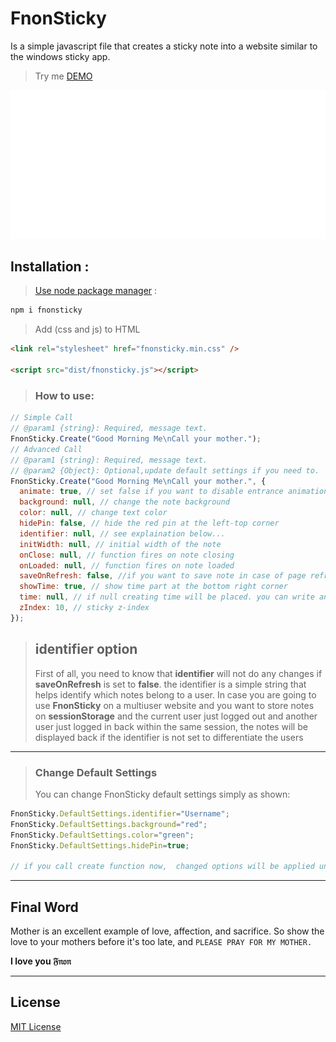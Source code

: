 # FnonSticky

Is a simple javascript file that creates a sticky note into a website similar to the windows sticky app.

> Try me [DEMO](https://superawdi.github.io/FnonSticky/)

![Demo](/demo.gif)

## Installation :

> [Use node package manager](https://www.npmjs.com/package/fnonsticky) :

```bash
npm i fnonsticky
```

> Add (css and js) to HTML

```html
<link rel="stylesheet" href="fnonsticky.min.css" />

<script src="dist/fnonsticky.js"></script>
```

>### How to use:

```js
// Simple Call
// @param1 {string}: Required, message text.
FnonSticky.Create("Good Morning Me\nCall your mother.");
// Advanced Call
// @param1 {string}: Required, message text.
// @param2 {Object}: Optional,update default settings if you need to.
FnonSticky.Create("Good Morning Me\nCall your mother.", {
  animate: true, // set false if you want to disable entrance animation
  background: null, // change the note background
  color: null, // change text color
  hidePin: false, // hide the red pin at the left-top corner
  identifier: null, // see explaination below...
  initWidth: null, // initial width of the note
  onClose: null, // function fires on note closing
  onLoaded: null, // function fires on note loaded
  saveOnRefresh: false, //if you want to save note in case of page refresh. note will be stored in sessionStorage and will load back on page loaded.
  showTime: true, // show time part at the bottom right corner
  time: null, // if null creating time will be placed. you can write anything here but the default was for time.
  zIndex: 10, // sticky z-index
});
```

>## identifier option 
> First of all, you need to know that **identifier** will not do any changes if **saveOnRefresh** is set to **false**. the identifier is a simple string that helps identify which notes belong to a user. In case you are going to use **FnonSticky** on a multiuser website and you want to store notes on **sessionStorage** and the current user just logged out and another user just logged in back within the same session, the notes will be displayed back if the identifier is not set to differentiate the users


---
>### Change Default Settings
> You can change FnonSticky default settings simply as shown:

```js
FnonSticky.DefaultSettings.identifier="Username";
FnonSticky.DefaultSettings.background="red";
FnonSticky.DefaultSettings.color="green";
FnonSticky.DefaultSettings.hidePin=true;

// if you call create function now,  changed options will be applied unless you provided another options in the create function second parameter
```

---

## Final Word

Mother is an excellent example of love, affection, and sacrifice. So show the love to your mothers before it's too late, and `PLEASE PRAY FOR MY MOTHER.`

**I love you 𝔉𝔫𝔬𝔫**

---

## License

[MIT License](https://opensource.org/licenses/MIT)
